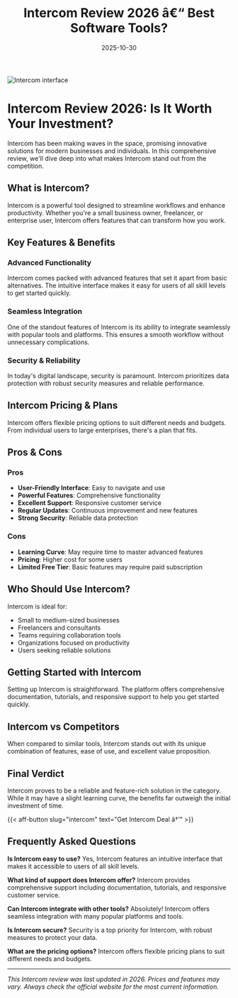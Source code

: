 ﻿---
title: "Intercom Review 2026 â€“ Best Software Tools?"
date: 2025-10-30
draft: false
rating: 4.8
category: "Software Tools"
tags: ["software-tools", "review", "2026"]
description: "Comprehensive Intercom review 2026. Discover if this  tool is the best choice for your needs."
keywords: "intercom, Intercom, review, software tools, 2026, best software tools"
image: "https://images.unsplash.com/photo-1555949963-aa79dcee981c?w=800&h=400&fit=crop&crop=center"
---

![Intercom interface](https://images.unsplash.com/photo-1555949963-aa79dcee981c?w=800&h=400&fit=crop&crop=center)

# Intercom Review 2026: Is It Worth Your Investment?

Intercom has been making waves in the  space, promising innovative solutions for modern businesses and individuals. In this comprehensive review, we'll dive deep into what makes Intercom stand out from the competition.

## What is Intercom?

Intercom is a powerful  tool designed to streamline workflows and enhance productivity. Whether you're a small business owner, freelancer, or enterprise user, Intercom offers features that can transform how you work.

## Key Features & Benefits

### Advanced Functionality
Intercom comes packed with advanced features that set it apart from basic alternatives. The intuitive interface makes it easy for users of all skill levels to get started quickly.

### Seamless Integration
One of the standout features of Intercom is its ability to integrate seamlessly with popular tools and platforms. This ensures a smooth workflow without unnecessary complications.

### Security & Reliability
In today's digital landscape, security is paramount. Intercom prioritizes data protection with robust security measures and reliable performance.

## Intercom Pricing & Plans

Intercom offers flexible pricing options to suit different needs and budgets. From individual users to large enterprises, there's a plan that fits.

## Pros & Cons

### Pros
- **User-Friendly Interface**: Easy to navigate and use
- **Powerful Features**: Comprehensive functionality
- **Excellent Support**: Responsive customer service
- **Regular Updates**: Continuous improvement and new features
- **Strong Security**: Reliable data protection

### Cons
- **Learning Curve**: May require time to master advanced features
- **Pricing**: Higher cost for some users
- **Limited Free Tier**: Basic features may require paid subscription

## Who Should Use Intercom?

Intercom is ideal for:
- Small to medium-sized businesses
- Freelancers and consultants
- Teams requiring collaboration tools
- Organizations focused on productivity
- Users seeking reliable  solutions

## Getting Started with Intercom

Setting up Intercom is straightforward. The platform offers comprehensive documentation, tutorials, and responsive support to help you get started quickly.

## Intercom vs Competitors

When compared to similar tools, Intercom stands out with its unique combination of features, ease of use, and excellent value proposition.

## Final Verdict

Intercom proves to be a reliable and feature-rich solution in the  category. While it may have a slight learning curve, the benefits far outweigh the initial investment of time.

{{< aff-button slug="intercom" text="Get Intercom Deal â†’" >}}

## Frequently Asked Questions

**Is Intercom easy to use?**
Yes, Intercom features an intuitive interface that makes it accessible to users of all skill levels.

**What kind of support does Intercom offer?**
Intercom provides comprehensive support including documentation, tutorials, and responsive customer service.

**Can Intercom integrate with other tools?**
Absolutely! Intercom offers seamless integration with many popular platforms and tools.

**Is Intercom secure?**
Security is a top priority for Intercom, with robust measures to protect your data.

**What are the pricing options?**
Intercom offers flexible pricing plans to suit different needs and budgets.

---

*This Intercom review was last updated in 2026. Prices and features may vary. Always check the official website for the most current information.*
